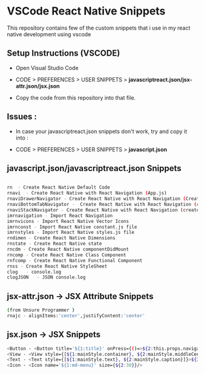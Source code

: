# VSCode React Native Snippets

This repository contains few of the custom snippets that i use in my react native development using vscode

## Setup Instructions (VSCODE)

- Open Visual Studio Code

- CODE > PREFERENCES > USER SNIPPETS > **javascriptreact.json/jsx-attr.json/jsx.json**

- Copy the code from this repository into that file.

## Issues :

- In case your javascriptreact.json snippets don't work, try and copy it into :

- CODE > PREFERENCES > USER SNIPPETS > **javascript.json**

## javascript.json/javascriptreact.json Snippets

```sh

rn  - Create React Native Default Code
rnavi  - Create React Native with React Navigation (App.js)
rnaviDrawerNavigator - Create React Native with React Navigation (CreateDrawerNavigator)
rnaviBottomTabNavigator -  Create React Native with React Navigation (createBottomTabNavigator)
rnaviStackNavigator - Create React Native with React Navigation (createBottomTabNavigator)
imrnavigation - Import React Navigation
imrnvicons - Import React Native Vector Icons
imrnconst - Import React Native constant.js file
imrnstyles - Import React Native styles.js file
rndimen - Create React Native Dimensions
rnstate - Create React Native state
rncdm - Create React Native componentDidMount
rncomp - Create React Native Class Component
rnfcomp - Create React Native Functional Component
rnss - Create React Native StyleSheet
clog   - console.log
clogJSON   - JSON console.log

```

## jsx-attr.json -> JSX Attribute Snippets

```sh
(from Unsure Programmer )
rnajc - alignItems:'center',justifyContent:'center'
```

## jsx.json -> JSX Snippets

```sh
<Button - <Button title='${1:title}' onPress={()=>${2:this.props.navigation.navigate(\"Screen\")}}/>
<View - <View style={[${1:mainStyle.container}, ${2:mainStyle.middleCenter}]}></View>
<Text - <Text style={[${1:mainStyle.text}, ${2:mainStyle.caption}]}>${3:componentName}</Text>
<Icon - <Icon name='${1:md-menu}' size={${2:30}}/>
```

